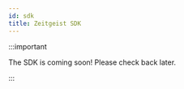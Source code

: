 ```yaml
---
id: sdk
title: Zeitgeist SDK
---
```


:::important

The SDK is coming soon! Please check back later.

:::